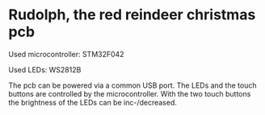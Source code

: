 # Rudolph, the red reindeer christmas pcb

Used microcontroller: STM32F042

Used LEDs: WS2812B

The pcb can be powered via a common USB port. The LEDs and the touch buttons are controlled by the microcontroller. With the two touch buttons the brightness of the LEDs can be inc-/decreased. 
